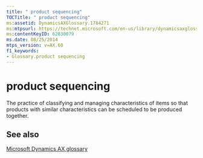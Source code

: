 ```yaml
---
title: " product sequencing"
TOCTitle: " product sequencing"
ms:assetid: DynamicsAXGlossary.1784271
ms:mtpsurl: https://technet.microsoft.com/en-us/library/dynamicsaxglossary.1784271(v=AX.60)
ms:contentKeyID: 62830079
ms.date: 08/25/2014
mtps_version: v=AX.60
f1_keywords:
- Glossary.product sequencing
---
```


# product sequencing

The practice of classifying and managing characteristics of items so that products with similar characteristics can be scheduled to be produced together.

## See also

[Microsoft Dynamics AX glossary](glossary/microsoft-dynamics-ax-glossary.md)

  


